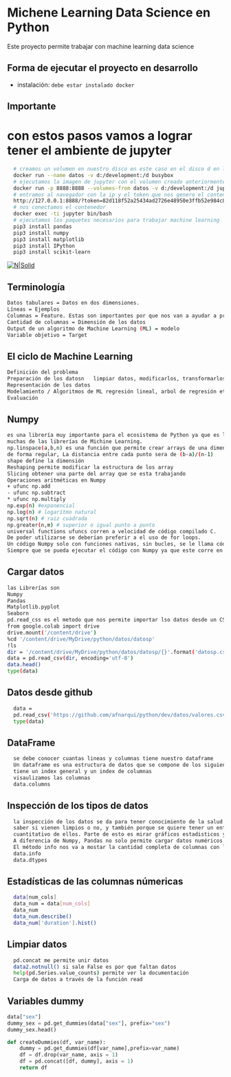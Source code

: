 # Michene Learning Data Science en Python

Este proyecto permite trabajar con machine learning data science

## Forma de ejecutar el proyecto en desarrollo

- instalación: `debe estar instalado docker`

## Importante
# con estos pasos vamos a lograr tener el ambiente de jupyter


````bash
  # creamos un volumen en nuestro disco en este caso en el disco d en la carpeta development
  docker run --name datos -v d:/development:/d busybox
  # ejecutamos la imagen de jupyter con el volumen creado anteriormente
  docker run -p 8888:8888 --volumes-from datos -v d:/development:/d jupyter/minimal-notebook
  # entramos al navegador con la ip y el token que nos genero el contenedor en este caso esta:
  http://127.0.0.1:8888/?token=82d118f52a25434ad2726e48950e3ffb52e984c83c81e348
  # nos conectamos el contenedor
  docker exec -ti jupyter bin/bash
  # ejecutamos los paquetes necesarios para trabajar machine learning
  pip3 install pandas
  pip3 install numpy
  pip3 install matplotlib
  pip3 install IPython
  pip3 install scikit-learn
````

[![N|Solid](https://firebasestorage.googleapis.com/v0/b/sistemaadministrativodenegocio.appspot.com/o/python%2Fregresionlineal.JPG?alt=media&token=16f4860a-980d-4125-8307-6fe94311d2ae)](https://firebasestorage.googleapis.com/v0/b/sistemaadministrativodenegocio.appspot.com/o/python%2Fregresionlineal.JPG?alt=media&token=16f4860a-980d-4125-8307-6fe94311d2ae)

## Terminología
````bash
Datos tabulares = Datos en dos dimensiones.
Líneas = Ejemplos
Columnas = Feature. Estas son importantes por que nos van a ayudar a predecir cosas gracias a los modelos que usemos de Machine Learning
Cantidad de columnas = Dimensión de los datos
Output de un algoritmo de Machine Learning (ML) = modelo
Variable objetivo = Target
````

## El ciclo de Machine Learning
````bash
Definición del problema
Preparación de los datosn   limpiar datos, modificarlos, transformarlos
Representación de los datos 
Modelamiento / Algoritmos de ML regresión lineal, arbol de regresión etc
Evaluación
````

## Numpy
````bash
es una librería muy importante para el ecosistema de Python ya que es la base de todos los cálculos cientificos y
muchas de las librerías de Michine Learning.
np.linspace(a,b,n) es una función que permite crear arrays de una dimensión, de largo n, y que contienen puntos entre a y b, distanciados
de forma regular, La distancia entre cada punto sera de (b-a)/(n-1)
shape define la dimensión
Reshaping permite modificar la estructura de los array
Slicing obtener una parte del array que se esta trabajando
Operaciones aritméticas en Numpy
+ ufunc np.add
- ufunc np.subtract
* ufunc np.multiply
np.exp(n) #exponencial
np.log(n) # logarítmo natural
np.sqrt(n) # raiz cuadrada
np.greater(n,m) # superior o igual punto a punto
universal functions ufuncs corren a velocidad de código compilado C.
De poder utilizarse se deberían preferir a el uso de for loops.
Un código Numpy solo con funciones nativas, sin bucles, se le llama código "vectorizado".
Siempre que se pueda ejecutar el código con Numpy ya que este corre en C y es mil veces más rapido que un for loops que corre en python
````

## Cargar datos
````bash
las Librerías son
Numpy
Pandas
Matplotlib.pyplot
Seaborn
pd.read_css es el metodo que nos permite importar lso datos desde un CSV y cargarlo en un DataFrame, que es la estructura de base de Pandas
from google.colab import drive
drive.mount('/content/drive')
%cd '/content/drive/MyDrive/python/datos/datosp'
!ls
dir = '/content/drive/MyDrive/python/datos/datosp/{}'.format('datosp.csv')
data = pd.read_csv(dir, encoding='utf-8')
data.head()
type(data)
````

## Datos desde github
````bash
  data = 
  pd.read_csv('https://github.com/afnarqui/python/dev/datos/valores.csv?raw=true', encoding='utf-8')
  type(data)
````

## DataFrame
````bash
  se debe conocer cuantas lineas y columnas tiene nuestro dataframe
  Un dataframe es una estructura de datos que se compone de los siguientes elementos
  tiene un index general y un index de columnas
  visaulizamos las columnas
  data.columns
````

## Inspección de los tipos de datos
````bash
  la inspección de los datos se da para tener conocimiento de la salud de lso datos que tenemos,
  saber si vienen limpios o no, y también porque se quiere tener un entendimiento
  cuantitativo de ellos. Parte de esto es mirar gráficos estadisticos y enteneder diferentes propiedades numerícas de las columnas
  A diferencia de Numpy, Pandas no solo permite cargar datos numéricos, sino también datos de texto.
  El método info nos va a mostar la cantidad completa de columnas con la cantidad de elementos no nulos que hay en esas columnas y por último muestra el tipo de cada columna
  data.info
  data.dtypes
````


## Estadísticas de las columnas númericas
````bash
  data[num_cols]
  data_num = data[num_cols]
  data_num
  data_num.describe()
  data_num['duration'].hist()
````

## Limpiar datos
````bash
  pd.concat me permite unir datos
  data2.notnull() si sale False es por que faltan datos
  help(pd.Series.value_counts) permite ver la documentación
  Carga de datos a través de la función read
````

## Variables dummy
````python
data["sex"]
dummy_sex = pd.get_dummies(data["sex"], prefix="sex")
dummy_sex.head()

def createDummies(df, var_name):
    dummy = pd.get_dummies(df[var_name],prefix=var_name)
    df = df.drop(var_name, axis = 1)
    df = pd.concat([df, dummy], axis = 1)
    return df
````

